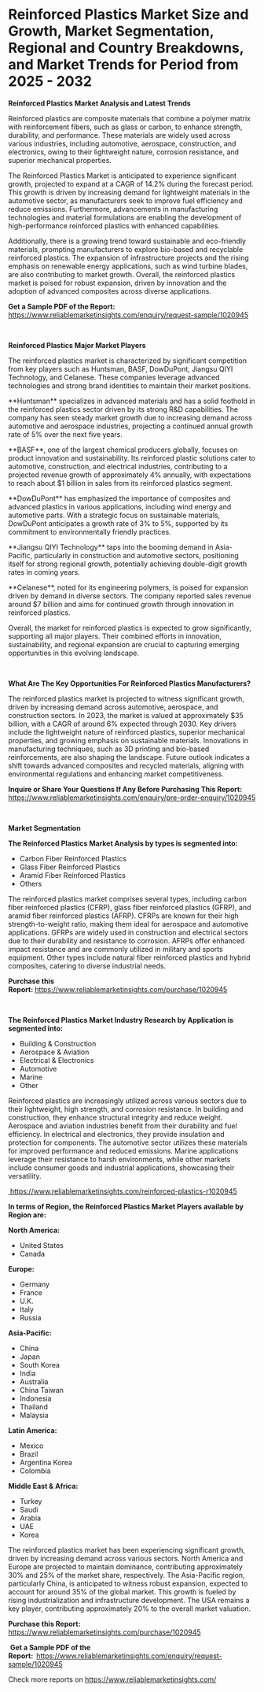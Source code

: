 <p><h1>Reinforced Plastics Market Size and Growth, Market Segmentation, Regional and Country Breakdowns, and Market Trends for Period from 2025 -  2032</h1></p><p><strong>Reinforced Plastics Market Analysis and Latest Trends</strong></p>
<p><p>Reinforced plastics are composite materials that combine a polymer matrix with reinforcement fibers, such as glass or carbon, to enhance strength, durability, and performance. These materials are widely used across various industries, including automotive, aerospace, construction, and electronics, owing to their lightweight nature, corrosion resistance, and superior mechanical properties.</p><p>The Reinforced Plastics Market is anticipated to experience significant growth, projected to expand at a CAGR of 14.2% during the forecast period. This growth is driven by increasing demand for lightweight materials in the automotive sector, as manufacturers seek to improve fuel efficiency and reduce emissions. Furthermore, advancements in manufacturing technologies and material formulations are enabling the development of high-performance reinforced plastics with enhanced capabilities.</p><p>Additionally, there is a growing trend toward sustainable and eco-friendly materials, prompting manufacturers to explore bio-based and recyclable reinforced plastics. The expansion of infrastructure projects and the rising emphasis on renewable energy applications, such as wind turbine blades, are also contributing to market growth. Overall, the reinforced plastics market is poised for robust expansion, driven by innovation and the adoption of advanced composites across diverse applications.</p></p>
<p><strong>Get a Sample PDF of the Report:&nbsp;</strong> <a href="https://www.reliablemarketinsights.com/enquiry/request-sample/1020945?utm_campaign=3289&utm_medium=2&utm_source=Github&utm_content=ia&utm_term=31032025&utm_id=reinforced-plastics">https://www.reliablemarketinsights.com/enquiry/request-sample/1020945</a></p>
<p>&nbsp;</p>
<p><strong>Reinforced Plastics Major Market Players</strong></p>
<p><p>The reinforced plastics market is characterized by significant competition from key players such as Huntsman, BASF, DowDuPont, Jiangsu QIYI Technology, and Celanese. These companies leverage advanced technologies and strong brand identities to maintain their market positions.</p><p>**Huntsman** specializes in advanced materials and has a solid foothold in the reinforced plastics sector driven by its strong R&D capabilities. The company has seen steady market growth due to increasing demand across automotive and aerospace industries, projecting a continued annual growth rate of 5% over the next five years.</p><p>**BASF**, one of the largest chemical producers globally, focuses on product innovation and sustainability. Its reinforced plastic solutions cater to automotive, construction, and electrical industries, contributing to a projected revenue growth of approximately 4% annually, with expectations to reach about $1 billion in sales from its reinforced plastics segment.</p><p>**DowDuPont** has emphasized the importance of composites and advanced plastics in various applications, including wind energy and automotive parts. With a strategic focus on sustainable materials, DowDuPont anticipates a growth rate of 3% to 5%, supported by its commitment to environmentally friendly practices.</p><p>**Jiangsu QIYI Technology** taps into the booming demand in Asia-Pacific, particularly in construction and automotive sectors, positioning itself for strong regional growth, potentially achieving double-digit growth rates in coming years.</p><p>**Celanese**, noted for its engineering polymers, is poised for expansion driven by demand in diverse sectors. The company reported sales revenue around $7 billion and aims for continued growth through innovation in reinforced plastics.</p><p>Overall, the market for reinforced plastics is expected to grow significantly, supporting all major players. Their combined efforts in innovation, sustainability, and regional expansion are crucial to capturing emerging opportunities in this evolving landscape.</p></p>
<p>&nbsp;</p>
<p><strong>What Are The Key Opportunities For Reinforced Plastics Manufacturers?</strong></p>
<p><p>The reinforced plastics market is projected to witness significant growth, driven by increasing demand across automotive, aerospace, and construction sectors. In 2023, the market is valued at approximately $35 billion, with a CAGR of around 6% expected through 2030. Key drivers include the lightweight nature of reinforced plastics, superior mechanical properties, and growing emphasis on sustainable materials. Innovations in manufacturing techniques, such as 3D printing and bio-based reinforcements, are also shaping the landscape. Future outlook indicates a shift towards advanced composites and recycled materials, aligning with environmental regulations and enhancing market competitiveness.</p></p>
<p><strong>Inquire or Share Your Questions If Any Before Purchasing This Report:</strong> <a href="https://www.reliablemarketinsights.com/enquiry/pre-order-enquiry/1020945?utm_campaign=3289&utm_medium=2&utm_source=Github&utm_content=ia&utm_term=31032025&utm_id=reinforced-plastics">https://www.reliablemarketinsights.com/enquiry/pre-order-enquiry/1020945</a></p>
<p>&nbsp;</p>
<p><strong>Market Segmentation</strong></p>
<p><strong>The Reinforced Plastics Market Analysis by types is segmented into:</strong></p>
<p><ul><li>Carbon Fiber Reinforced Plastics</li><li>Glass Fiber Reinforced Plastics</li><li>Aramid Fiber Reinforced Plastics</li><li>Others</li></ul></p>
<p><p>The reinforced plastics market comprises several types, including carbon fiber reinforced plastics (CFRP), glass fiber reinforced plastics (GFRP), and aramid fiber reinforced plastics (AFRP). CFRPs are known for their high strength-to-weight ratio, making them ideal for aerospace and automotive applications. GFRPs are widely used in construction and electrical sectors due to their durability and resistance to corrosion. AFRPs offer enhanced impact resistance and are commonly utilized in military and sports equipment. Other types include natural fiber reinforced plastics and hybrid composites, catering to diverse industrial needs.</p></p>
<p><strong>Purchase this Report:&nbsp;</strong><a href="https://www.reliablemarketinsights.com/purchase/1020945?utm_campaign=3289&utm_medium=2&utm_source=Github&utm_content=ia&utm_term=31032025&utm_id=reinforced-plastics">https://www.reliablemarketinsights.com/purchase/1020945</a></p>
<p>&nbsp;</p>
<p><strong>The Reinforced Plastics Market Industry Research by Application is segmented into:</strong></p>
<p><ul><li>Building & Construction</li><li>Aerospace & Aviation</li><li>Electrical & Electronics</li><li>Automotive</li><li>Marine</li><li>Other</li></ul></p>
<p><p>Reinforced plastics are increasingly utilized across various sectors due to their lightweight, high strength, and corrosion resistance. In building and construction, they enhance structural integrity and reduce weight. Aerospace and aviation industries benefit from their durability and fuel efficiency. In electrical and electronics, they provide insulation and protection for components. The automotive sector utilizes these materials for improved performance and reduced emissions. Marine applications leverage their resistance to harsh environments, while other markets include consumer goods and industrial applications, showcasing their versatility.</p></p>
<p><a href="https://www.reliablemarketinsights.com/reinforced-plastics-r1020945?utm_campaign=3289&utm_medium=2&utm_source=Github&utm_content=ia&utm_term=31032025&utm_id=reinforced-plastics">&nbsp;https://www.reliablemarketinsights.com/reinforced-plastics-r1020945</a></p>
<p><strong>In terms of Region, the Reinforced Plastics Market Players available by Region are:</strong></p>
<p>
    <p> <strong> North America: </strong>
        <ul>
            <li>United States</li>
            <li>Canada</li>
        </ul>
        </p> 
    <p> <strong> Europe: </strong>
        <ul>
            <li>Germany</li>
            <li>France</li>
            <li>U.K.</li>
            <li>Italy</li>
            <li>Russia</li>
        </ul>
        </p> 
    <p> <strong> Asia-Pacific: </strong>
        <ul>
            <li>China</li>
            <li>Japan</li>
            <li>South Korea</li>
            <li>India</li>
            <li>Australia</li>
            <li>China Taiwan</li>
            <li>Indonesia</li>
            <li>Thailand</li>
            <li>Malaysia</li>
        </ul>
        </p> 
    <p> <strong> Latin America: </strong>
        <ul>
            <li>Mexico</li>
            <li>Brazil</li>
            <li>Argentina Korea</li>
            <li>Colombia</li>
        </ul>
        </p> 
    <p> <strong> Middle East & Africa: </strong>
        <ul>
            <li>Turkey</li>
            <li>Saudi</li>
            <li>Arabia</li>
            <li>UAE</li>
            <li>Korea</li>
        </ul>
    </p>
    </p>
<p><p>The reinforced plastics market has been experiencing significant growth, driven by increasing demand across various sectors. North America and Europe are projected to maintain dominance, contributing approximately 30% and 25% of the market share, respectively. The Asia-Pacific region, particularly China, is anticipated to witness robust expansion, expected to account for around 35% of the global market. This growth is fueled by rising industrialization and infrastructure development. The USA remains a key player, contributing approximately 20% to the overall market valuation.</p></p>
<p><strong>Purchase this Report: </strong><a href="https://www.reliablemarketinsights.com/purchase/1020945?utm_campaign=3289&utm_medium=2&utm_source=Github&utm_content=ia&utm_term=31032025&utm_id=reinforced-plastics">https://www.reliablemarketinsights.com/purchase/1020945</a></p>
<p>&nbsp;<strong>Get a Sample PDF of the Report:&nbsp;&nbsp;</strong><a href="https://www.reliablemarketinsights.com/enquiry/request-sample/1020945?utm_campaign=3289&utm_medium=2&utm_source=Github&utm_content=ia&utm_term=31032025&utm_id=reinforced-plastics">https://www.reliablemarketinsights.com/enquiry/request-sample/1020945</a></p>
<p><strong></strong></p>
<p>Check more reports on <a href="https://www.reliablemarketinsights.com/?utm_campaign=3289&utm_medium=2&utm_source=Github&utm_content=ia&utm_term=31032025&utm_id=reinforced-plastics">https://www.reliablemarketinsights.com/</a></p>
